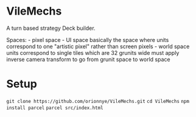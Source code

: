 # VileMechs
A turn based strategy Deck builder.

Spaces:
    - pixel space
    - UI space
        basically the space where units correspond to one "artistic pixel" rather than screen pixels
    - world space
        units correspond to single tiles which are 32 grunits wide
        must apply inverse camera transform to go from grunit space to world space


# Setup

   ```git clone https://github.com/orionnye/VileMechs.git```
   ```cd VileMechs```
   ```npm install parcel```
   ```parcel src/index.html```
